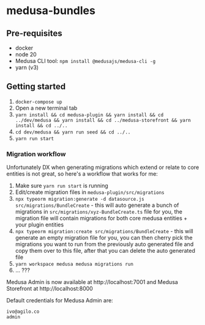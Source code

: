 # medusa-bundles

## Pre-requisites

- docker
- node 20
- Medusa CLI tool: `npm install @medusajs/medusa-cli -g`
- yarn (v3)

## Getting started

1. `docker-compose up`
2. Open a new terminal tab
3. `yarn install && cd medusa-plugin && yarn install && cd ../dev/medusa && yarn install && cd ../medusa-storefront && yarn install && cd ../..`
4. `cd dev/medusa && yarn run seed && cd ../..`
5. `yarn run start`

### Migration workflow

Unfortunately DX when generating migrations which extend or relate to core entities is not great, so here's a workflow that works for me:

1. Make sure `yarn run start` is running
2. Edit/create migration files in `medusa-plugin/src/migrations`
3. `npx typeorm migration:generate -d datasource.js src/migrations/BundleCreate` - this will auto generate a bunch of migrations in `src/migrations/xyz-BundleCreate.ts` file for you, the migration file will contain migrations for both core medusa entities + your plugin entities
4. `npx typeorm migration:create src/migrations/BundleCreate` - this will generate an empty migration file for you, you can then cherry pick the migrations you want to run from the previously auto generated file and copy them over to this file, after that you can delete the auto generated file
5. `yarn workspace medusa medusa migrations run`
6. ... ???

<!-- 1. `docker-compose up`
2. Open a new terminal tab
3. `yarn install`
5. `yarn workspace medusa-plugin-bundles run watch`
6. Open a new terminal tab
8. `yarn workspace medusa run seed`
9. `yarn workspace medusa run start`
10. Open a new terminal tab
11. `yarn workspace medusa-storefront run start` -->

<!-- 3. `yarn run watch`
4. In a new terminal tab run `cd dev/medusa`
6. `medusa develop`
7. In a new terminal tab run `cd dev/medusa-storefront`
8. `npm run dev` -->

Medusa Admin is now available at http://localhost:7001 and Medusa Storefront at http://localhost:8000

Default credentials for Medusa Admin are:

```
ivo@agilo.co
admin
```

